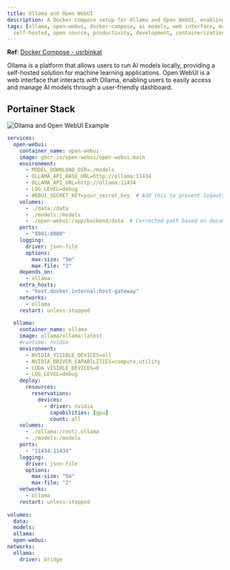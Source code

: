 ```yaml
---
title: Ollama and Open WebUI
description: A Docker Compose setup for Ollama and Open WebUI, enabling easy access to AI models and a web interface.
tags: [ollama, open-webui, docker-compose, ai models, web interface, machine learning, deployment,
  self-hosted, open source, productivity, development, containerization, web app]
---
```


**Ref**: [Docker Compose - usrbinkat](https://gist.githubusercontent.com/usrbinkat/de44facc683f954bf0cca6c87e2f9f88/raw/0402e8441de57ccd8b00fe0db8ad40cae7d5fdb8/docker-compose.yaml)

Ollama is a platform that allows users to run AI models locally, providing a self-hosted solution for machine learning applications. Open WebUI is a web interface that interacts with Ollama, enabling users to easily access and manage AI models through a user-friendly dashboard.

## Portainer Stack

![Ollama and Open WebUI Example](../images/ollama_open_webui_example.png)

```yaml
services:
  open-webui:
    container_name: open-webui
    image: ghcr.io/open-webui/open-webui:main
    environment:
      - MODEL_DOWNLOAD_DIR=./models
      - OLLAMA_API_BASE_URL=http://ollama:11434
      - OLLAMA_API_URL=http://ollama:11434
      - LOG_LEVEL=debug
      - WEBUI_SECRET_KEY=your_secret_key  # Add this to prevent logouts after updates
    volumes:
      - ./data:/data
      - ./models:/models
      - ./open-webui:/app/backend/data  # Corrected path based on documentation
    ports:
      - "8081:8080"
    logging:
      driver: json-file
      options:
        max-size: "5m"
        max-file: "2"
    depends_on:
      - ollama
    extra_hosts:
      - "host.docker.internal:host-gateway"
    networks:
      - ollama
    restart: unless-stopped
    
  ollama:
    container_name: ollama
    image: ollama/ollama:latest
    #runtime: nvidia
    environment:
      - NVIDIA_VISIBLE_DEVICES=all
      - NVIDIA_DRIVER_CAPABILITIES=compute,utility
      - CUDA_VISIBLE_DEVICES=0
      - LOG_LEVEL=debug
    deploy:
      resources:
        reservations:
          devices:
            - driver: nvidia
              capabilities: [gpu]
              count: all
    volumes:
      - ./ollama:/root/.ollama
      - ./models:/models
    ports:
      - "11434:11434"
    logging:
      driver: json-file
      options:
        max-size: "5m"
        max-file: "2"
    networks:
      - ollama
    restart: unless-stopped
    
volumes:
  data:
  models:
  ollama:
  open-webui:
networks:
  ollama:
    driver: bridge
```
